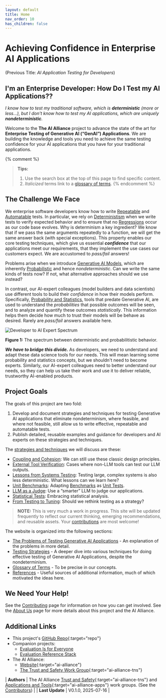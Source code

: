 ```yaml
---
layout: default
title: Home
nav_order: 10
has_children: false
---
```


# Achieving Confidence in Enterprise AI Applications

(Previous Title: _AI Application Testing for Developers_)

## I'm an Enterprise Developer: How Do I Test my AI Applications??

_I know how to test my traditional software, which is **deterministic** (more or less...), but I don't know how to test my AI applications, which are uniquely **nondeterministic**._

Welcome to the **The AI Alliance** project to advance the state of the art for **Enterprise Testing of Generative AI (&ldquo;GenAI&rdquo;) Applications**. We are building the knowledge and tools you need to achieve the same testing confidence for your AI applications that you have for your traditional applications.

{% comment %}
> **Tips:**
>
> 1. Use the search box at the top of this page to find specific content.
> 2. _Italicized_ terms link to a [glossary of terms]({{site.glossaryurl}}).
{% endcomment %}

## The Challenge We Face

We enterprise software developers know how to write [Repeatable]({{site.glossaryurl}}/#repeatable) and [Automatable]({{site.glossaryurl}}/#automatable) tests. In particular, we rely on [Deterministism]({{site.glossaryurl}}/#determinism) when we write tests to verify expected behavior and to ensure that no [Regressions]({{site.glossaryurl}}/#regression) occur as our code base evolves. Why is determinism a key ingredient? We know that if we pass the same arguments repeatedly to a function, we will get the same answer back (with special exceptions). This property enables our core testing techniques, which give us essential _**confidence**_ that our applications meet our requirements, that they implement the use cases our customers expect. We are accustomed to _pass/fail_ answers!

Problems arise when we introduce [Generative AI Models]({{site.glossaryurl}}/#genenerative-ai-model), which are inherently [Probabilistic]({{site.glossaryurl}}/#probability-and-statistics) and hence _nondeterministic_. Can we write the same kinds of tests now? If not, what alternative approaches should we use instead?

In contrast, our AI-expert colleagues (model builders and data scientists) use different tools to build their _confidence_ in how their models perform. Specifically, [Probability and Statistics]({{site.glossaryurl}}/#probability-and-statistics), tools that predate Generative AI, are used to understand the _probabilities_ that possible outcomes will be seen, and to analyze and quantify these outcomes _statistically_. This information helps them decide how much to trust their models will be behave as desired. Rarely are _pass/fail_ answers available here.

![Developer to AI Expert Spectrum]({{site.baseurl}}/assets/images/developer-to-AI-expert-spectrum.png "Developer to AI Expert Spectrum")

**Figure 1:** The spectrum between deterministic and probabilitistic behavior.

_**We have to bridge this divide.**_ As developers, we need to understand and adapt these data science tools for our needs. This will mean learning some probability and statistics concepts, but we shouldn't need to become experts. Similarly, our AI-expert colleagues need to better understand our needs, so they can help us take their work and use it to deliver reliable, trustworthy AI-enabled products.

## Project Goals

The goals of this project are two fold:

1. Develop and document strategies and techniques for testing Generative AI applications that eliminate nondeterminism, where feasible, and where not feasible, still allow us to write effective, repeatable and automatable tests.
2. Publish detailed, reusable examples and guidance for developers and AI experts on these strategies and techniques.

The [strategies and techniques]({{site.baseurl}}/testing-strategies/testing-strategies) we will discuss are these:
* [Coupling and Cohesion]({{site.baseurl}}/testing-strategies/coupling-cohesion): We can still use these classic design principles.
* [External Tool Verification]({{site.baseurl}}/testing-strategies/external-verification): Cases where non-LLM tools can test our LLM outputs.
* [Lessons from Systems Testing]({{site.baseurl}}/testing-strategies/systems-testing): Testing large, complex systems is also less deterministic. What lessons can we learn here?
* [Unit Benchmarks]({{site.baseurl}}/testing-strategies/unit-benchmarks): Adapting [Benchmarks]({{site.glossaryurl}}/#benchmark) as [Unit Tests]({{site.glossaryurl}}/#unit-test).
* [LLM as a Judge]({{site.baseurl}}/testing-strategies/llm-as-a-judge): Use a &ldquo;smarter&rdquo; LLM to judge our applications.
* [Statistical Tests]({{site.baseurl}}/testing-strategies/statistical-tests): Embracing statistical analysis.
* [From Testing to Tuning]({{site.baseurl}}/testing-strategies/from-testing-to-tuning): Should we rethink testing as a strategy?

> **NOTE:** This is very much a work in progress. This site will be updated frequently to reflect our current thinking, emerging recommendations, and reusable assets. Your [contributions]({{site.baseurl}}/contributing) are most welcome!

The website is organized into the following sections:

* [The Problems of Testing Generative AI Applications]({{site.baseurl}}/testing-problems) - An explanation of the problems in more detail.
* [Testing Strategies]({{site.baseurl}}/testing-strategies/testing-strategies) - A deeper dive into various techniques for doing effective testing of Generative AI Applications, despite the nondeterminism.
* [Glossary of Terms]({{site.glossaryurl}}) - To be precise in our concepts.
* [References]({{site.baseurl}}/references) - Useful sources of additional information, much of which motivated the ideas here.

## We Need Your Help!

See the [Contributing]({{site.baseurl}}/contributing) page for information on how you can get involved. See the [About Us]({{site.baseurl}}/about) page for more details about this project and the AI Alliance.

## Additional Links

* This project's [GitHub Repo](https://github.com/The-AI-Alliance/ai-application-testing){:target="repo"}
* Companion projects: 
	* <a href="https://the-ai-alliance.github.io/trust-safety-evals/" target="eie">Evaluation Is for Everyone</a>
	* <a href="https://the-ai-alliance.github.io/eval-ref-stack/" target="ers">Evaluation Reference Stack</a>
* The AI Alliance: 
	* [Website](https://thealliance.ai){:target="ai-alliance"}
	* [The Trust and Safety Work Group](https://thealliance.ai/focus-areas/trust-and-safety){:target="ai-alliance-tns"} 

| **Authors**     | The AI Alliance [Trust and Safety](https://thealliance.ai/focus-areas/trust-and-safety){:target="ai-alliance-tns"} and [Applications and Tools](https://thealliance.ai/focus-areas/applications-and-tools){:target="ai-alliance-apps"} work groups. (See the [Contributors]({{site.baseurl}}/contributing/#contributors)) |
| **Last Update**  | V0.1.0, 2025-07-16 |
